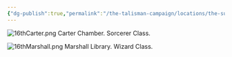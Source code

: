 ```yaml
---
{"dg-publish":true,"permalink":"/the-talisman-campaign/locations/the-sunken-spire/levels-players/16th/","noteIcon":""}
---
```


![16thCarter.png](/img/user/The%20Talisman%20Campaign/Locations/The%20Sunken%20Spire/Levels%20(Players)/16thCarter.png)
Carter Chamber. Sorcerer Class.

![16thMarshall.png](/img/user/The%20Talisman%20Campaign/Locations/The%20Sunken%20Spire/Levels%20(Players)/16thMarshall.png)
Marshall Library. Wizard Class.